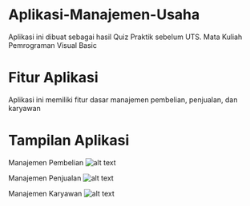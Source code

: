 # Aplikasi-Manajemen-Usaha
 Aplikasi ini dibuat sebagai hasil Quiz Praktik sebelum UTS. Mata Kuliah Pemrograman Visual Basic

# Fitur Aplikasi
 Aplikasi ini memiliki fitur dasar manajemen pembelian, penjualan, dan karyawan

# Tampilan Aplikasi
 Manajemen Pembelian
 ![alt text](https://github.com/middle-frostfire/Aplikasi-Manajemen-Usaha/blob/main/Manajemen_Pembelian.jpg)
 
 Manajemen Penjualan
 ![alt text](https://github.com/middle-frostfire/Aplikasi-Manajemen-Usaha/blob/main/Manajemen_Penjualan.jpg)
 
 Manajemen Karyawan
 ![alt text](https://github.com/middle-frostfire/Aplikasi-Manajemen-Usaha/blob/main/Manajemen_Karyawan.jpg)
